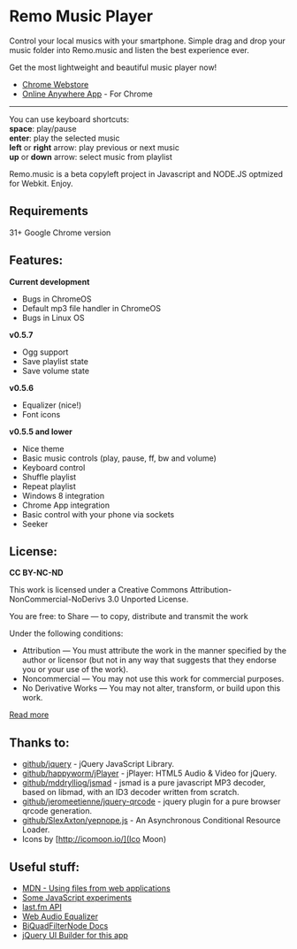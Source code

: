 Remo Music Player
=================

Control your local musics with your smartphone. Simple drag and drop your music folder into Remo.music and listen the best experience ever.

Get the most lightweight and beautiful music player now!

*	[Chrome Webstore](https://chrome.google.com/webstore/detail/remo-music-player/ajilpdcmebalpffmjjopcingplogifhb)
*	[Online Anywhere App](http://remomusic.herokuapp.com) - For Chrome

-----------------

You can use keyboard shortcuts:   
	**space**: play/pause   
	**enter**: play the selected music   
	**left** or **right** arrow: play previous or next music   
	**up** or **down** arrow: select music from playlist

Remo.music is a beta copyleft project in Javascript and NODE.JS optmized for Webkit. Enjoy.

Requirements
------------
31+ Google Chrome version

Features:
---------
**Current development**
* Bugs in ChromeOS
* Default mp3 file handler in ChromeOS
* Bugs in Linux OS

**v0.5.7**
* Ogg support
* Save playlist state
* Save volume state

**v0.5.6**
*	Equalizer (nice!)
*	Font icons

**v0.5.5 and lower**
*	Nice theme
*	Basic music controls (play, pause, ff, bw and volume)
*	Keyboard control
*	Shuffle playlist
*	Repeat playlist
*	Windows 8 integration
*	Chrome App integration
*	Basic control with your phone via sockets
*	Seeker


License:
--------
**CC BY-NC-ND**

This work is licensed under a Creative Commons Attribution-NonCommercial-NoDerivs 3.0 Unported License.

You are free: to Share — to copy, distribute and transmit the work

Under the following conditions:

*	Attribution — You must attribute the work in the manner specified by the author or licensor (but not in any way that suggests that they endorse you or your use of the work).
*	Noncommercial — You may not use this work for commercial purposes.
*	No Derivative Works — You may not alter, transform, or build upon this work.

[Read more](http://creativecommons.org/licenses/by-nc-nd/3.0/legalcode)

Thanks to:
----------

* 	[github/jquery](https://github.com/jquery/jquery) - jQuery JavaScript Library.
*	[github/happyworm/jPlayer](https://github.com/happyworm/jPlayer) - jPlayer: HTML5 Audio & Video for jQuery.
*	[github/mddrylliog/jsmad](https://github.com/nddrylliog/jsmad) - jsmad is a pure javascript MP3 decoder, based on libmad, with an ID3 decoder written from scratch.
*	[github/jeromeetienne/jquery-qrcode](https://github.com/jeromeetienne/jquery-qrcode) - jquery plugin for a pure browser qrcode generation.
*	[github/SlexAxton/yepnope.js](https://github.com/SlexAxton/yepnope.js) - An Asynchronous Conditional Resource Loader.
*	Icons by [http://icomoon.io/](Ico Moon)

Useful stuff:
-------------

*	[MDN - Using files from web applications](https://developer.mozilla.org/en-US/docs/Using_files_from_web_applications)
*	[Some JavaScript experiments](https://github.com/migerh/js-experiments/tree/master/fileapi/)
*	[last.fm API](http://www.last.fm/api/)
*	[Web Audio Equalizer](http://helpknow.com/eq/)
*	[BiQuadFilterNode Docs](http://www.w3.org/2011/audio/drafts/1WD/WebAudio/#BiquadFilterNode-section)
*	[jQuery UI Builder for this app](http://jqueryui.com/download/#!version=1.10.3&themeParams=none&components=1110000000000000100000000000000000)